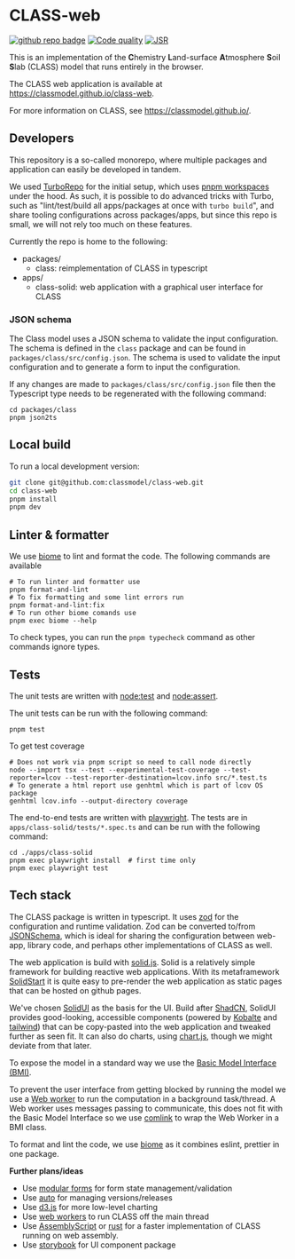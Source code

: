 # CLASS-web

[![github repo badge](https://img.shields.io/badge/github-repo-000.svg?logo=github&labelColor=gray&color=blue)]([https://github.com//classmodel/class-web](https://github.com//classmodel/class-web))
[![Code quality](https://github.com/classmodel/class-web/actions/workflows/quality.yml/badge.svg)](https://github.com/classmodel/class-web/actions/workflows/quality.yml)
[![JSR](https://jsr.io/badges/@classmodel/class)](https://jsr.io/@classmodel/class)

This is an implementation of  the **C**hemistry **L**and-surface **A**tmosphere **S**oil **S**lab (CLASS) model that runs entirely in the browser.

The CLASS web application is available at https://classmodel.github.io/class-web.

For more information on CLASS, see https://classmodel.github.io/.

## Developers

This repository is a so-called monorepo, where multiple packages and application
can easily be developed in tandem.

We used [TurboRepo](https://turbo.build/repo) for the initial setup, which uses
[pnpm workspaces](https://pnpm.io/workspaces) under the hood. As such, it is
possible to do advanced tricks with Turbo, such as "lint/test/build all
apps/packages at once with `turbo build`", and share tooling configurations
across packages/apps, but since this repo is small, we will not rely too much on
these features.

Currently the repo is home to the following:

- packages/
  - class: reimplementation of CLASS in typescript
- apps/
  - class-solid: web application with a graphical user interface for CLASS

### JSON schema

The Class model uses a JSON schema to validate the input configuration. The schema is defined in the `class` package and can be found in `packages/class/src/config.json`. The schema is used to validate the input configuration and to generate a form to input the configuration.

If any changes are made to `packages/class/src/config.json` file then the Typescript type needs to be regenerated with the following command:

```shell
cd packages/class
pnpm json2ts
```

## Local build

To run a local development version:

```sh
git clone git@github.com:classmodel/class-web.git
cd class-web
pnpm install
pnpm dev
```

## Linter & formatter

We use [biome](https://biomejs.dev/) to lint and format the code. 
The following commands are available

```shell
# To run linter and formatter use
pnpm format-and-lint
# To fix formatting and some lint errors run
pnpm format-and-lint:fix
# To run other biome comands use
pnpm exec biome --help
```

To check types, you can run the `pnpm typecheck` command as other commands ignore types.

## Tests

The unit tests are written with [node:test](https://nodejs.org/api/test.html) and [node:assert](https://nodejs.org/api/assert.html).

The unit tests can be run with the following command:

```shell
pnpm test
```

To get test coverage

```shell
# Does not work via pnpm script so need to call node directly
node --import tsx --test --experimental-test-coverage --test-reporter=lcov --test-reporter-destination=lcov.info src/*.test.ts
# To generate a html report use genhtml which is part of lcov OS package
genhtml lcov.info --output-directory coverage
```

The end-to-end tests are written with [playwright](https://playwright.dev/).
The tests are in `apps/class-solid/tests/*.spec.ts` and can be run with the following command:

```shell
cd ./apps/class-solid
pnpm exec playwright install  # first time only
pnpm exec playwright test
```

## Tech stack

The CLASS package is written in typescript. It uses [zod](https://zod.dev/) for
the configuration and runtime validation. Zod can be converted to/from
[JSONSchema](https://json-schema.org/), which is ideal for sharing the
configuration between web-app, library code, and perhaps other implementations
of CLASS as well.

The web application is build with [solid.js](https://docs.solidjs.com/). Solid
is a relatively simple framework for building reactive web applications. With its
metaframework [SolidStart](https://docs.solidjs.com/solid-start) it is quite
easy to pre-render the web application as static pages that can be hosted on
github pages.

We've chosen [SolidUI](https://www.solid-ui.com/) as the basis for the UI. Build
after [ShadCN](), SolidUI provides good-looking, accessible components (powered
by [Kobalte](https://kobalte.dev/docs/core/overview/introduction) and
[tailwind](https://tailwindcss.com/)) that can be copy-pasted into the web
application and tweaked further as seen fit. It can also do charts, using
[chart.js](https://www.chartjs.org/), though we might deviate from that later.

To expose the model in a standard way we use the [Basic Model Interface (BMI)](https://bmi.readthedocs.io/).

To prevent the user interface from getting blocked by running the model we use a [Web worker](https://developer.mozilla.org/en-US/docs/Web/API/Worker) to run the computation in a background task/thread.
A Web worker uses messages passing to communicate, this does not fit with the Basic Model Interface so we use [comlink](https://github.com/GoogleChromeLabs/comlink) to wrap the Web Worker in a BMI class.

To format and lint the code, we use [biome](https://biomejs.dev/) as it combines eslint, prettier in one package.

**Further plans/ideas**

- Use [modular forms](https://modularforms.dev/) for form state management/validation
- Use [auto](https://intuit.github.io/auto/index) for managing versions/releases
- Use [d3.js](https://d3js.org/) for more low-level charting
- Use [web workers](https://developer.mozilla.org/en-US/docs/Web/API/Web_Workers_API) to run CLASS off the main thread
- Use [AssemblyScript](https://www.assemblyscript.org/) or
  [rust](https://www.rust-lang.org/what/wasm) for a faster implementation of
  CLASS running on web assembly.
- Use [storybook](https://storybook.js.org/) for UI component package
